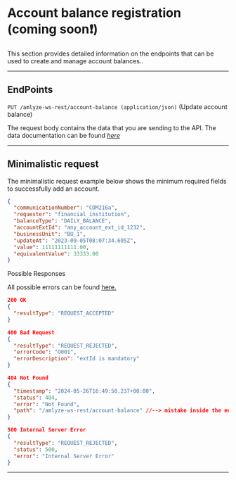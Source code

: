 # Account balance registration (coming soon❗)

This section provides detailed information on the endpoints that can be used to create and manage account balances..


----

## EndPoints

<!-- *swagger UI*  `GET / swagger-ui/` -->

`PUT /amlyze-ws-rest/account-balance (application/json)` (Update account balance)

The request body contains the data that you are sending to the API. The data documentation can be found [*here*](fields.md)

---

## Minimalistic request

The minimalistic request example below shows the minimum required fields to successfully add an account.

```json lines
{
  "communicationNumber": "COM216a",
  "requester": "financial_institution",
  "balanceType": "DAILY_BALANCE",
  "accountExtId": "any_account_ext_id_1232",
  "businessUnit": "BU_1",
  "updateAt": "2023-09-05T08:07:34.605Z",
  "value": 11111111111.00,
  "equivalentValue": 33333.00
}
```

Possible Responses

All possible errors can be found [<u>here.</u>](possibleErrors.md)

```json lines
200 OK
{
  "resultType": "REQUEST_ACCEPTED"
}

400 Bad Request
{
  "resultType": "REQUEST_REJECTED",
  "errorCode": "O001",
  "errorDescription": "extId is mandatory"
}

404 Not Found
{
  "timestamp": "2024-05-26T16:49:50.237+00:00",
  "status": 404,
  "error": "Not Found",
  "path": "/amlyze-ws-rest/account-balance" //--> mistake inside the endpoint
}

500 Internal Server Error
{
  "resultType": "REQUEST_REJECTED",
  "status": 500,
  "error": "Internal Server Error"
}
```

----


